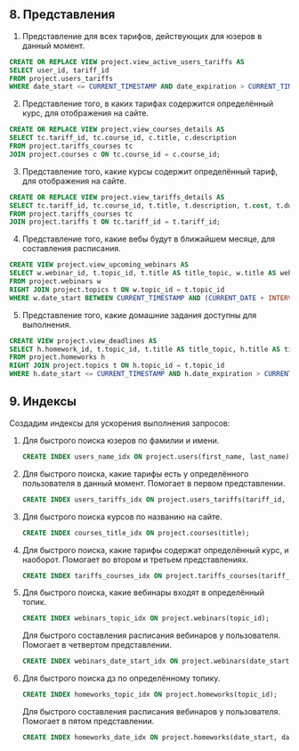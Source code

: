 ## 8. Представления

1) Представление для всех тарифов, действующих для юзеров в данный момент.
```sql
CREATE OR REPLACE VIEW project.view_active_users_tariffs AS
SELECT user_id, tariff_id
FROM project.users_tariffs
WHERE date_start <= CURRENT_TIMESTAMP AND date_expiration > CURRENT_TIMESTAMP;
```
2) Представление того, в каких тарифах содержится определённый курс, для отображения на сайте.
```sql
CREATE OR REPLACE VIEW project.view_courses_details AS
SELECT tc.tariff_id, tc.course_id, c.title, c.description
FROM project.tariffs_courses tc
JOIN project.courses c ON tc.course_id = c.course_id;
```
3) Представление того, какие курсы содержит определённый тариф, для отображения на сайте.
```sql
CREATE OR REPLACE VIEW project.view_tariffs_details AS
SELECT tc.tariff_id, tc.course_id, t.title, t.description, t.cost, t.duration
FROM project.tariffs_courses tc
JOIN project.tariffs t ON tc.tariff_id = t.tariff_id;
```
4) Представление того, какие вебы будут в ближайшем месяце, для составления расписания.
```sql
CREATE VIEW project.view_upcoming_webinars AS
SELECT w.webinar_id, t.topic_id, t.title AS title_topic, w.title AS webinar_title, w.date_start 
FROM project.webinars w
RIGHT JOIN project.topics t ON w.topic_id = t.topic_id
WHERE w.date_start BETWEEN CURRENT_TIMESTAMP AND (CURRENT_DATE + INTERVAL '1MONTH');
```
5) Представление того, какие домашние задания доступны для выполнения.
```sql
CREATE VIEW project.view_deadlines AS
SELECT h.homework_id, t.topic_id, t.title AS title_topic, h.title AS title_homework, h.description, h.date_start, h.date_expiration, h.time_consuming  
FROM project.homeworks h
RIGHT JOIN project.topics t ON h.topic_id = t.topic_id
WHERE h.date_start <= CURRENT_TIMESTAMP AND h.date_expiration > CURRENT_TIMESTAMP
```

## 9. Индексы
Cоздадим индексы для ускорения выполнения запросов:
1) Для быстрого поиска юзеров по фамилии и имени.
    ```sql
    CREATE INDEX users_name_idx ON project.users(first_name, last_name);
    ```
2) Для быстрого поиска, какие тарифы есть у определённого пользователя в данный момент.
   Помогает в первом представлении.
   ```sql
   CREATE INDEX users_tariffs_idx ON project.users_tariffs(tariff_id, user_id);
   ```
3) Для быстрого поиска курсов по названию на сайте.
    ```sql
    CREATE INDEX courses_title_idx ON project.courses(title);
    ```
4) Для быстрого поиска, какие тарифы содержат определённый курс, и наоборот.
   Помогает во втором и третьем представлениях.
   ```sql
   CREATE INDEX tariffs_courses_idx ON project.tariffs_courses(tariff_id, course_id);
   ```
5) Для быстрого поиска, какие вебинары входят в определённый топик.
   ```sql
   CREATE INDEX webinars_topic_idx ON project.webinars(topic_id);
   ```
   Для быстрого составления расписания вебинаров у пользователя.
   Помогает в четвертом представлении.
   ```sql
   CREATE INDEX webinars_date_start_idx ON project.webinars(date_start);
   ```
6) Для быстрого поиска дз по определённому топику.
   ```sql
   CREATE INDEX homeworks_topic_idx ON project.homeworks(topic_id);
   ```
   Для быстрого составления расписания вебинаров у пользователя.
   Помогает в пятом представлении.
   ```sql
   CREATE INDEX homeworks_date_idx ON project.homeworks(date_start, date_expiration);
   ```
